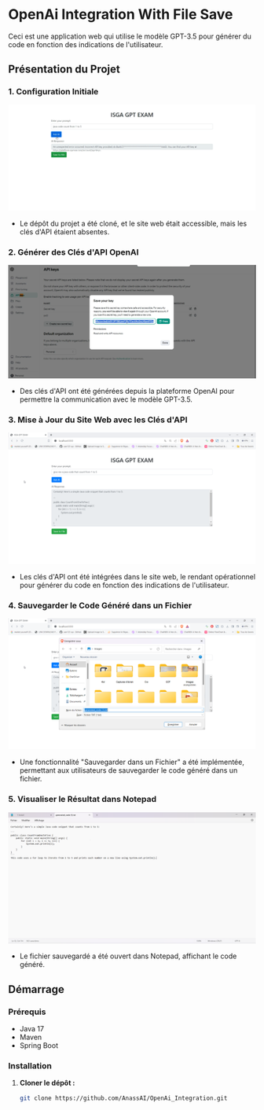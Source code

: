 # OpenAi Integration With File Save

Ceci est une application web qui utilise le modèle GPT-3.5 pour générer du code en fonction des indications de l'utilisateur.

## Présentation du Projet

### 1. Configuration Initiale

![Configuration Initiale](gpt/1.png)

- Le dépôt du projet a été cloné, et le site web était accessible, mais les clés d'API étaient absentes.

### 2. Générer des Clés d'API OpenAI

![Générer des Clés d'API](gpt/2.png)

- Des clés d'API ont été générées depuis la plateforme OpenAI pour permettre la communication avec le modèle GPT-3.5.

### 3. Mise à Jour du Site Web avec les Clés d'API

![Site Web Mis à Jour](gpt/3.png)

- Les clés d'API ont été intégrées dans le site web, le rendant opérationnel pour générer du code en fonction des indications de l'utilisateur.

### 4. Sauvegarder le Code Généré dans un Fichier

![Sauvegarder dans un Fichier](gpt/4.png)

- Une fonctionnalité "Sauvegarder dans un Fichier" a été implémentée, permettant aux utilisateurs de sauvegarder le code généré dans un fichier.

### 5. Visualiser le Résultat dans Notepad

![Visualiser le Résultat](gpt/5.png)

- Le fichier sauvegardé a été ouvert dans Notepad, affichant le code généré.

## Démarrage

### Prérequis
- Java 17
- Maven
- Spring Boot

### Installation

1. **Cloner le dépôt :**

   ```bash
   git clone https://github.com/AnassAI/OpenAi_Integration.git
